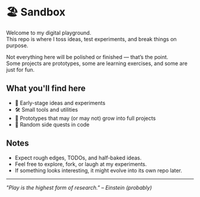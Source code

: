 # 🏖️ Sandbox

Welcome to my digital playground.  
This repo is where I toss ideas, test experiments, and break things on purpose.  

Not everything here will be polished or finished — that’s the point.  
Some projects are prototypes, some are learning exercises, and some are just for fun.  

## What you'll find here
- 🌱 Early-stage ideas and experiments  
- 🛠️ Small tools and utilities  
- 🚀 Prototypes that may (or may not) grow into full projects  
- 🎲 Random side quests in code  

## Notes
- Expect rough edges, TODOs, and half-baked ideas.  
- Feel free to explore, fork, or laugh at my experiments.  
- If something looks interesting, it might evolve into its own repo later.  

---
*"Play is the highest form of research." – Einstein (probably)*

